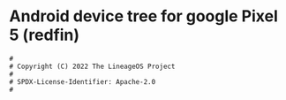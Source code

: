 # Android device tree for google Pixel 5 (redfin)

```
#
# Copyright (C) 2022 The LineageOS Project
#
# SPDX-License-Identifier: Apache-2.0
#
```
